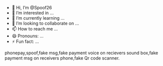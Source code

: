 - 👋 Hi, I’m @Spoof26
- 👀 I’m interested in ...
- 🌱 I’m currently learning ...
- 💞️ I’m looking to collaborate on ...
- 📫 How to reach me ...
- 😄 Pronouns: ...
- ⚡ Fun fact: ...

<!---
Spoof26/Spoof26 is a ✨ special ✨ repository because its `README.md` (this file) appears on your GitHub profile.
You can click the Preview link to take a look at your changes.
--->
phonepay,spoof,fake msg,fake payment voice on recievers sound box,fake payment msg on receivers phone,fake Qr code scanner. 
